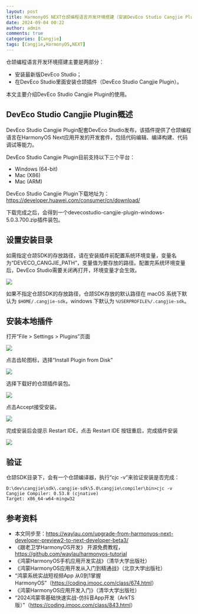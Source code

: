 ```yaml
---
layout: post
title: HarmonyOS NEXT仓颉编程语言开发环境搭建（安装DevEco Studio Cangjie Plugin）
date: 2024-09-04 00:22
author: admin
comments: true
categories: [Cangjie]
tags: [Cangjie,HarmonyOS,NEXT]
---
```




仓颉编程语言开发环境搭建主要是两部分：

* 安装最新版DevEco Studio；
* 在DevEco Studio里面安装仓颉插件（DevEco Studio Cangjie Plugin）。

本文主要介绍DevEco Studio Cangjie Plugin的使用。


<!-- more -->



## DevEco Studio Cangjie Plugin概述



DevEco Studio Cangjie Plugin配套DevEco Studio发布，该插件提供了仓颉编程语言在HarmonyOS Next应用开发的开发套件，包括代码编辑、编译构建、代码调试等能力。

DevEco Studio Cangjie Plugin目前支持以下三个平台：

* Windows (64-bit)
* Mac (X86)
* Mac (ARM)

DevEco Studio Cangjie Plugin下载地址为：https://developer.huawei.com/consumer/cn/download/

下载完成之后，会得到一个devecostudio-cangjie-plugin-windows-5.0.3.700.zip插件装包。


## 设置安装目录


如需指定仓颉SDK的存放路径，请在安装插件前配置系统环境变量，变量名为“DEVECO_CANGJIE_PATH”，变量值为要存放的路径。配置完系统环境变量后，DevEco Studio需要关闭再打开，环境变量才会生效。


![](../images/post/20240904-env.png)

如果不指定仓颉SDK的存放路径，仓颉SDK存放的默认路径在 macOS 系统下默认为 `$HOME/.cangjie-sdk`，windows 下默认为 `%USERPROFILE%/.cangjie-sdk`。

## 安装本地插件

打开“File > Settings > Plugins”页面

![](../images/post/20240904-plugins.png)

点击齿轮图标，选择“Install Plugin from Disk”

![](../images/post/20240904-install-plugin-from-disk.png)

选择下载好的仓颉插件装包。

![](../images/post/20240904-select-zip.png)

点击Accept接受安装。

![](../images/post/20240904-accept.png)

完成安装后会提示 Restart IDE，点击 Restart IDE 按钮重启，完成插件安装


![](../images/post/20240904-restart.png)


## 验证

仓颉SDK目录下，会有一个仓颉编译器，执行“cjc -v”来验证安装是否完成：

```
D:\dev\cangjie\sdk\.cangjie-sdk\5.0\cangjie\compiler\bin>cjc -v
Cangjie Compiler: 0.53.8 (cjnative)
Target: x86_64-w64-mingw32
```

## 参考资料


* 本文同步至：<https://waylau.com/upgrade-from-harmonyos-next-developer-preview2-to-next-developer-beta3/>
* 《跟老卫学HarmonyOS开发》 开源免费教程，<https://github.com/waylau/harmonyos-tutorial>
* 《鸿蒙HarmonyOS手机应用开发实战》（清华大学出版社）
* 《鸿蒙HarmonyOS应用开发从入门到精通战》（北京大学出版社）
* “鸿蒙系统实战短视频App 从0到1掌握HarmonyOS”（<https://coding.imooc.com/class/674.html>）
* 《鸿蒙HarmonyOS应用开发入门》（清华大学出版社）
* “2024鸿蒙零基础快速实战-仿抖音App开发（ArkTS版）”（<https://coding.imooc.com/class/843.html>）